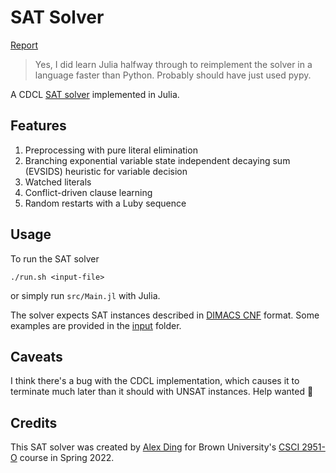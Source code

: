 # SAT Solver

[Report](/report/main.pdf)
> Yes, I did learn Julia halfway through to reimplement the solver in a language faster than Python. Probably should have just used pypy.

A CDCL [SAT solver](https://en.wikipedia.org/wiki/Boolean_satisfiability_problem) implemented in Julia.

## Features

1. Preprocessing with pure literal elimination
1. Branching exponential variable state independent decaying sum (EVSIDS) heuristic for variable decision
1. Watched literals
1. Conflict-driven clause learning
1. Random restarts with a Luby sequence

## Usage

To run the SAT solver
```
./run.sh <input-file>
```

or simply run `src/Main.jl` with Julia.

The solver expects SAT instances described in [DIMACS CNF](https://jix.github.io/varisat/manual/0.2.0/formats/dimacs.html) format. Some examples are provided in the [input](/input) folder.

## Caveats

I think there's a bug with the CDCL implementation, which causes it to terminate much later than it should with UNSAT instances. Help wanted 🤕

## Credits

This SAT solver was created by [Alex Ding](https://github.com/alexander-ding/) for Brown University's [CSCI 2951-O](http://cs.brown.edu/courses/csci2951-o/) course in Spring 2022.
